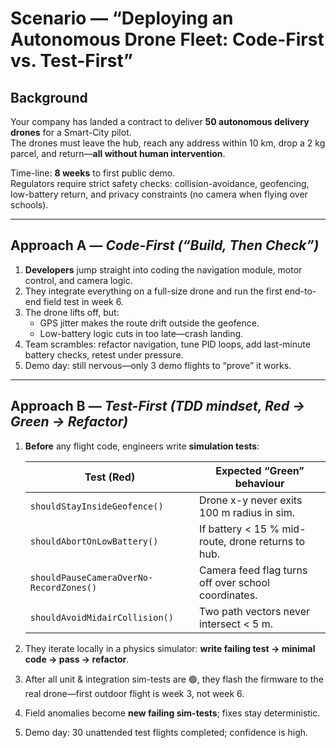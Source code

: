 # Scenario — “Deploying an Autonomous Drone Fleet: Code-First vs. Test-First”

## Background

Your company has landed a contract to deliver **50 autonomous delivery drones** for a Smart-City pilot.  
The drones must leave the hub, reach any address within 10 km, drop a 2 kg parcel, and return—**all without human intervention**.

Time-line: **8 weeks** to first public demo.  
Regulators require strict safety checks: collision-avoidance, geofencing, low-battery return, and privacy constraints (no camera when flying over schools).

---

## Approach A — _Code-First (“Build, Then Check”)_

1. **Developers** jump straight into coding the navigation module, motor control, and camera logic.
2. They integrate everything on a full-size drone and run the first end-to-end field test in week 6.
3. The drone lifts off, but:
   - GPS jitter makes the route drift outside the geofence.
   - Low-battery logic cuts in too late—crash landing.
4. Team scrambles: refactor navigation, tune PID loops, add last-minute battery checks, retest under pressure.
5. Demo day: still nervous—only 3 demo flights to “prove” it works.

---

## Approach B — _Test-First (TDD mindset, Red → Green → Refactor)_

1. **Before** any flight code, engineers write **simulation tests**:

   | Test (Red)                              | Expected “Green” behaviour                          |
   | --------------------------------------- | --------------------------------------------------- |
   | `shouldStayInsideGeofence()`            | Drone x-y never exits 100 m radius in sim.          |
   | `shouldAbortOnLowBattery()`             | If battery < 15 % mid-route, drone returns to hub.  |
   | `shouldPauseCameraOverNo-RecordZones()` | Camera feed flag turns off over school coordinates. |
   | `shouldAvoidMidairCollision()`          | Two path vectors never intersect < 5 m.             |

2. They iterate locally in a physics simulator: **write failing test → minimal code → pass → refactor**.
3. After all unit & integration sim-tests are 🟢, they flash the firmware to the real drone—first outdoor flight is week 3, not week 6.
4. Field anomalies become **new failing sim-tests**; fixes stay deterministic.
5. Demo day: 30 unattended test flights completed; confidence is high.
